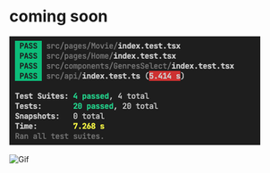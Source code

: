 # coming soon
![Screenshot](miscellaneou/../miscellaneous/all-test-suites-passed.png)

![Gif](miscellaneou/../miscellaneous/finish.gif)